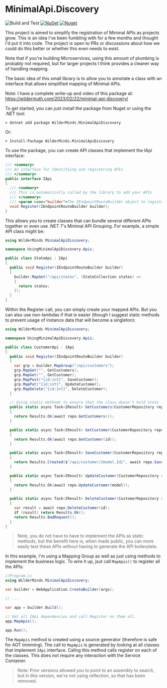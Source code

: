 # MinimalApi.Discovery

![Build and Test](https://github.com/shawnwildermuth/MinimalApis/actions/workflows/discovery.yml/badge.svg)
[![NuGet](https://img.shields.io/nuget/v/MinimalApis.Discovery)](https://nuget.org/packages/MinimalApis.Discovery) [![Nuget](https://img.shields.io/nuget/dt/MinimalApis.Discovery
)](https://nuget.org/packages/MinimalApis.Discovery)

This project is aimed to simplify the registration of Minimal APIs 
as projects grow. This is an idea I've been fumbling with for a few 
months and thought I'd put it into code. The project is open to PRs 
or discussions about how we could do this better or whether this 
even needs to exist. 

Note that if you're building Microservices, using this amount of 
plumbing is probably not required, but for larger projects I think 
provides a cleaner way of handling mapping.

The basic idea of this small library is to allow you to annotate 
a class with an interface that allows simplified mapping of Minimal APIs.

Note: I have a complete write-up and video of this package at: https://wildermuth.com/2023/02/22/minimal-api-discovery/

To get started, you can just install the package from Nuget or using the .NET tool:

```
> dotnet add package WilderMinds.MinimalApiDiscovery
```

Or:

```
> Install-Package WilderMinds.MinimalApiDiscovery
```

To use the package, you can create API classes that implement the IApi interface:

```csharp
/// <summary>
/// An interface for Identifying and registering APIs
/// </summary>
public interface IApi
{
  /// <summary>
  /// This is automatically called by the library to add your APIs
  /// </summary>
  /// <param name="builder">The IEndpointRouteBuilder object to register the API </param>
  void Register(IEndpointRouteBuilder builder);
}
```

This allows you to create classes that can bundle several different APIs together or even use .NET 7's Minimal API Grouping. For example, a simple API class might be:

```csharp
using WilderMinds.MinimalApiDiscovery;

namespace UsingMinimalApiDiscovery.Apis;

public class StateApi : IApi
{
  public void Register(IEndpointRouteBuilder builder)
  {
    builder.MapGet("/api/states", (StateCollection states) =>
    {
      return states;
    });
  }
}
```

Within the Register call, you can simply create your mapped APIs. But 
you can also use non-lambdas if that is easier (though I suggest static methods
to prevent usage of instance data that will become a singleton):

```csharp
using WilderMinds.MinimalApiDiscovery;

namespace UsingMinimalApiDiscovery.Apis;

public class CustomerApi : IApi
{
  public void Register(IEndpointRouteBuilder builder)
  {
    var grp = builder.MapGroup("/api/customers");
    grp.MapGet("", GetCustomers);
    grp.MapGet("", GetCustomer);
    grp.MapPost("{id:int}", SaveCustomer);
    grp.MapPut("{id:int}", UpdateCustomer);
    grp.MapDelete("{id:int}", DeleteCustomer);
  }

  // Using static methods to ensure that the class doesn't hold state
  public static async Task<IResult> GetCustomers(CustomerRepository repo)
  {
    return Results.Ok(await repo.GetCustomers());
  }

  public static async Task<IResult> GetCustomer(CustomerRepository repo, int id)
  {
    return Results.Ok(await repo.GetCustomer(id));
  }

  public static async Task<IResult> SaveCustomer(CustomerRepository repo, Customer model)
  {
    return Results.Created($"/api/customer/{model.Id}", await repo.SaveCustomer(model));
  }

  public static async Task<IResult> UpdateCustomer(CustomerRepository repo, Customer model)
  {
    return Results.Ok(await repo.UpdateCustomer(model));
  }

  public static async Task<IResult> DeleteCustomer(CustomerRepository repo, int id)
  {
    var result = await repo.DeleteCustomer(id);
    if (result) return Results.Ok();
    return Results.BadRequest();
  }
}
```

> Note, you do not have to have to implement the APIs as static methods, but the benefit here is, when made public, you can more easily test these APIs without having to generate the API boilerplate.

In this example, I'm using a Mapping Group as well as just using methods to implement the business logic. To wire it up, jsut call `MapApis()` to register all the APIs:

```csharp
//Program.cs
using WilderMinds.MinimalApiDiscovery;

var builder = WebApplication.CreateBuilder(args);

// ...

var app = builder.Build();

// Get all IApi dependencies and call Register on them all.
app.MapApis();

app.Run();
```

The `MapApis` method is created using a source generator (therefore is safe for AOT trimming). The call to `MapApis` is generated by looking at all classes that implement `IApi` interface. Callng this method calls register on each of the classes. This does not require any interaction with the Service Container.

> Note: Prior versions allowed you to point to an assembly to search, but in this version, we're not using reflection, so that has been removed.
